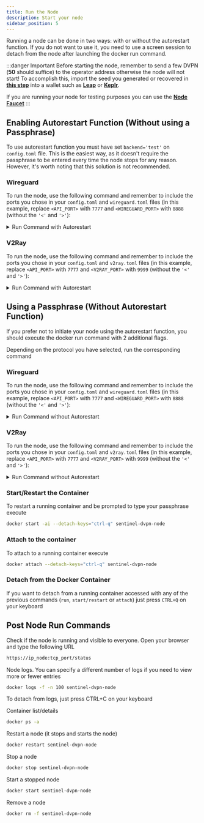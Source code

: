 ```yaml
---
title: Run the Node
description: Start your node
sidebar_position: 5
---
```


Running a node can be done in two ways: with or without the autorestart function. If you do not want to use it, you need to use a screen session to detach from the node after launching the docker run command.

:::danger Important
 Before starting the node, remember to send a few DVPN (**50** should suffice) to the operator address otherwise the node will not start!
 To accomplish this, import the seed you generated or recovered in [**this step**](/node-setup/methods/manual/node-config#add-a-mnemonic) into a wallet such as [**Leap**](/getting-started/wallets/leap/import-seed) or [**Keplr**](/getting-started/wallets/keplr/import-seed).
 
 If you are running your node for testing purposes you can use the [**Node Faucet**](https://busurnode.com/network/sentinel/faucet)
:::

## Enabling Autorestart Function (Without using a Passphrase)

To use autorestart function you must have set `backend='test'` on `config.toml` file. This is the easiest way, as it doesn't require the passphrase to be entered every time the node stops for any reason. However, it's worth noting that this solution is not recommended.

### Wireguard

To run the node, use the following command and remember to include the ports you chose in your `config.toml` and `wireguard.toml` files (in this example, replace `<API_PORT>` with `7777` and `<WIREGUARD_PORT>` with `8888` (without the `'<'` and `'>'`):

<details>
<summary>Run Command with Autorestart</summary>
<p>

```bash
docker run -d \
    --name sentinel-dvpn-node \
    --restart unless-stopped \
    --volume ${HOME}/.sentinelnode:/root/.sentinelnode \
    --volume /lib/modules:/lib/modules \
    --cap-drop ALL \
    --cap-add NET_ADMIN \
    --cap-add NET_BIND_SERVICE \
    --cap-add NET_RAW \
    --cap-add SYS_MODULE \
    --sysctl net.ipv4.ip_forward=1 \
    --sysctl net.ipv6.conf.all.disable_ipv6=0 \
    --sysctl net.ipv6.conf.all.forwarding=1 \
    --sysctl net.ipv6.conf.default.forwarding=1 \
    --publish <API_PORT>:<API_PORT>/tcp \
    --publish <WIREGUARD_PORT>:<WIREGUARD_PORT>/udp \
    sentinel-dvpn-node process start
```

</p>
</details>

### V2Ray

To run the node, use the following command and remember to include the ports you chose in your `config.toml` and `v2ray.toml` files (in this example, replace `<API_PORT>` with `7777` and `<V2RAY_PORT>` with `9999` (without the `'<'` and `'>'`):

<details>
<summary>Run Command with Autorestart</summary>
<p>

```bash
docker run -d \
    --restart unless-stopped \
    --volume "${HOME}/.sentinelnode:/root/.sentinelnode" \
    --publish <API_PORT>:<API_PORT>/tcp \
    --publish <V2RAY_PORT>:<V2RAY_PORT>/tcp \
    sentinel-dvpn-node process start
```

</p>
</details>

## Using a Passphrase (Without Autorestart Function)

If you prefer not to initiate your node using the autorestart function, you should execute the docker run command with 2 additional flags.

Depending on the protocol you have selected, run the corresponding command

### Wireguard

To run the node, use the following command and remember to include the ports you chose in your `config.toml` and `wireguard.toml` files (in this example, replace `<API_PORT>` with `7777` and `<WIREGUARD_PORT>` with `8888` (without the `'<'` and `'>'`):

<details>
<summary>Run Command without Autorestart</summary>
<p>

```bash
docker run --sig-proxy=false \
    --detach-keys="ctrl-q" \
    --name sentinel-dvpn-node \
    --interactive \
    --tty \
    --volume ${HOME}/.sentinelnode:/root/.sentinelnode \
    --volume /lib/modules:/lib/modules \
    --cap-drop ALL \
    --cap-add NET_ADMIN \
    --cap-add NET_BIND_SERVICE \
    --cap-add NET_RAW \
    --cap-add SYS_MODULE \
    --sysctl net.ipv4.ip_forward=1 \
    --sysctl net.ipv6.conf.all.disable_ipv6=0 \
    --sysctl net.ipv6.conf.all.forwarding=1 \
    --sysctl net.ipv6.conf.default.forwarding=1 \
    --publish <API_PORT>:<API_PORT>/tcp \
    --publish <WIREGUARD_PORT>:<WIREGUARD_PORT>/udp \
    sentinel-dvpn-node process start
```

</p>
</details>

### V2Ray

To run the node, use the following command and remember to include the ports you chose in your `config.toml` and `v2ray.toml` files (in this example, replace `<API_PORT>` with `7777` and `<V2RAY_PORT>` with `9999` (without the `'<'` and `'>'`):

<details>
<summary>Run Command without Autorestart</summary>
<p>

```bash
docker run --sig-proxy=false \
    --detach-keys="ctrl-q" \
    --interactive \
    --tty \
    --volume "${HOME}/.sentinelnode:/root/.sentinelnode" \
    --publish <API_PORT>:<API_PORT>/tcp \
    --publish <V2RAY_PORT>:<V2RAY_PORT>/tcp \
    sentinel-dvpn-node process start
```

</p>
</details>


### Start/Restart the Container

To restart a running container and be prompted to type your passphrase execute

```bash
docker start -ai --detach-keys="ctrl-q" sentinel-dvpn-node
```

### Attach to the container

To attach to a running container execute

```bash
docker attach --detach-keys="ctrl-q" sentinel-dvpn-node
```

### Detach from the Docker Container

If you want to detach from a running container accessed with any of the previous commands (`run`, `start/restart` or `attach`) just press `CTRL+Q` on your keyboard


## Post Node Run Commands

Check if the node is running and visible to everyone. Open your browser and type the following URL

```bash
https://ip_node:tcp_port/status
```

Node logs. You can specify a different number of logs if you need to view more or fewer entries

```bash
docker logs -f -n 100 sentinel-dvpn-node
```

To detach from logs, just press CTRL+C on your keyboard

Container list/details

```bash
docker ps -a
```

Restart a node (it stops and starts the node)

```bash
docker restart sentinel-dvpn-node
```

Stop a node

```bash
docker stop sentinel-dvpn-node
```

Start a stopped node

```bash
docker start sentinel-dvpn-node
```

Remove a node

```bash
docker rm -f sentinel-dvpn-node
```